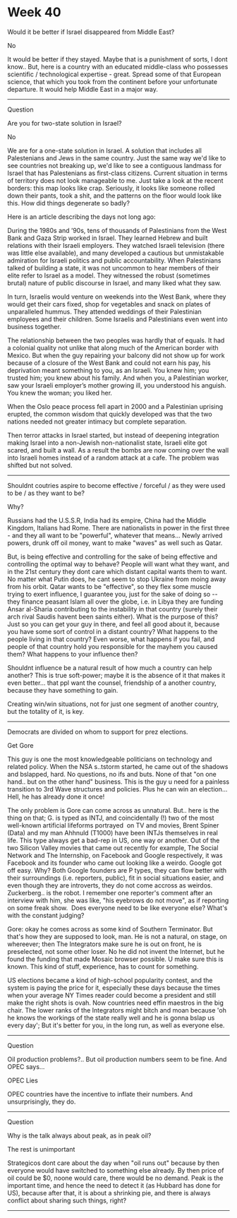 # Week 40

Would it be better if Israel disappeared from Middle East?

No

It would be better if they stayed.  Maybe that is a punishment of
sorts, I dont know.. But, here is a country with an educated
middle-class who possesses scientific / technological expertise -
great.  Spread some of that European science, that which you took from
the continent before your unfortunate departure.  It would help Middle
East in a major way.

---

Question

Are you for two-state solution in Israel?

No

We are for a one-state solution in Israel. A solution that includes
all Palestenians and Jews in the same country. Just the same way we'd
like to see countries not breaking up, we'd like to see a contiguous
landmass for Israel that has Palestenians as first-class
citizens. Current situation in terms of territory does not look
manageable to me. Just take a look at the recent borders: this map
looks like crap. Seriously, it looks like someone rolled down their
pants, took a shit, and the patterns on the floor would look like
this. How did things degenerate so badly?

Here is an article describing the days not long ago:

During the 1980s and ’90s, tens of thousands of Palestinians from the
West Bank and Gaza Strip worked in Israel. They learned Hebrew and
built relations with their Israeli employers. They watched Israeli
television (there was little else available), and many developed a
cautious but unmistakable admiration for Israeli politics and public
accountability. When Palestinians talked of building a state, it was
not uncommon to hear members of their elite refer to Israel as a
model. They witnessed the robust (sometimes brutal) nature of public
discourse in Israel, and many liked what they saw.

In turn, Israelis would venture on weekends into the West Bank, where
they would get their cars fixed, shop for vegetables and snack on
plates of unparalleled hummus. They attended weddings of their
Palestinian employees and their children. Some Israelis and
Palestinians even went into business together.

The relationship between the two peoples was hardly that of equals. It
had a colonial quality not unlike that along much of the American
border with Mexico. But when the guy repairing your balcony did not
show up for work because of a closure of the West Bank and could not
earn his pay, his deprivation meant something to you, as an
Israeli. You knew him; you trusted him; you knew about his family. And
when you, a Palestinian worker, saw your Israeli employer’s mother
growing ill, you understood his anguish. You knew the woman; you liked
her.

When the Oslo peace process fell apart in 2000 and a Palestinian
uprising erupted, the common wisdom that quickly developed was that
the two nations needed not greater intimacy but complete separation.

Then terror attacks in Israel started, but instead of deepening
integration making Israel into a non-Jewish non-nationalist state,
Israeli elite got scared, and built a wall. As a result the bombs are
now coming over the wall into Israeli homes instead of a random attack
at a cafe. The problem was shifted but not solved.

---

Shouldnt coutries aspire to become effective / forceful / as they were
used to be / as they want to be?

Why?

Russians had the U.S.S.R, India had its empire, China had the Middle
Kingdom, Italians had Rome. There are nationalists in power in the
first three - and they all want to be "powerful", whatever that
means... Newly arrived powers, drunk off oil money, want to make
"waves" as well such as Qatar.

But, is being effective and controlling for the sake of being
effective and controlling the optimal way to behave? People will want
what they want, and in the 21st century they dont care which distant
capital wants them to want. No matter what Putin does, he cant seem to
stop Ukraine from moing away from his orbit. Qatar wants to be
"effective", so they flex some muscle trying to exert influence, I
guarantee you, just for the sake of doing so -- they finance peasant
Islam all over the globe, i.e. in Libya they are funding Ansar
al-Sharia contributing to the instability in that country (surely
their arch rival Saudis havent been saints either). What is the
purpose of this? Just so you can get your guy in there, and feel all
good about it, because you have some sort of control in a distant
country? What happens to the people living in that country? Even
worse, what happens if you fail, and people of that country hold you
responsible for the mayhem you caused them? What happens to your
influence then?

Shouldnt influence be a natural result of how much a country can help
another? This is true soft-power; maybe it is the absence of it that
makes it even better... that ppl want the counsel, friendship of a
another country, because they have something to gain.

Creating win/win situations, not for just one segment of another
country, but the totality of it, is key.

---

Democrats are divided on whom to support for prez elections.

Get Gore

This guy is one the most knowledgeable politicians on technology and
related policy. When the NSA s..tstorm started, he came out of the
shadows and bslapped, hard. No questions, no ifs and buts. None of
that "on one hand.. but on the other hand" business.  This is the guy
u need for a painless transition to 3rd Wave structures and
policies. Plus he can win an election... Hell, he has already done it
once! 

The only problem is Gore can come across as unnatural. But.. here is
the thing on that; G. is typed as INTJ, and coincidentally (!) two of
the most well-known artificial lifeforms portrayed  on TV and movies,
Brent Spiner (Data) and my man Ahhnuld (T1000) have been INTJs
themselves in real life. This type always get a bad-rep in US, one way
or another. Out of the two Silicon Valley movies that came out
recently for example, The Social Network and The Internship, on
Facebook and Google respectively, it was Facebook and its founder who
came out looking like a weirdo. Google got off easy. Why? Both Google
founders are P types, they can flow better with their surroundings
(i.e. reporters, public), fit in social situations easier, and even
though they are introverts, they do not come accross as weirdos.
Zuckerberg.. is the robot. I remember one reporter's comment after an
interview with him, she was like, "his eyebrows do not move", as if
reporting on some freak show.  Does everyone need to be like everyone
else? What's with the constant judging? 

Gore: okay he comes across as some kind of Southern Terminator. But
that's how they are supposed to look, man. He is not a natural, on
stage, on whereever; then The Integrators make sure he is out on
front, he is preselected, not some other loser. No he did not invent
the Internet, but he found the funding that made Mosaic browser
possible. U make sure this is known. This kind of stuff, experience,
has to count for something.

US elections became a kind of high-school popularity contest, and the
system is paying the price for it, especially these days because the
times when your average NY Times reader could become a president and
still make the right shots is ovah. Now countries need effin maestros
in the big chair. The lower ranks of the Integrators might bitch and
moan because 'oh he knows the workings of the state really well and he
is gonna bslap us every day'; But it's better for you, in the long
run, as well as everyone else.

---

Question

Oil production problems?.. But oil production numbers seem to be
fine. And OPEC says...

OPEC Lies

OPEC countries have the incentive to inflate their numbers. And
unsurprisingly, they do.

---

Question

Why is the  talk always about peak, as in peak oil?

The rest is unimportant

Strategicos dont care about the day when "oil runs out" because by
then everyone would have switched to something else already. By then
price of oil could be $0, noone would care, there would be no
demand. Peak is the important time, and hence the need to detect it
(as Hubbard has done for US), because after that, it is about a
shrinking pie, and there is always conflict about sharing such things,
right?

---












